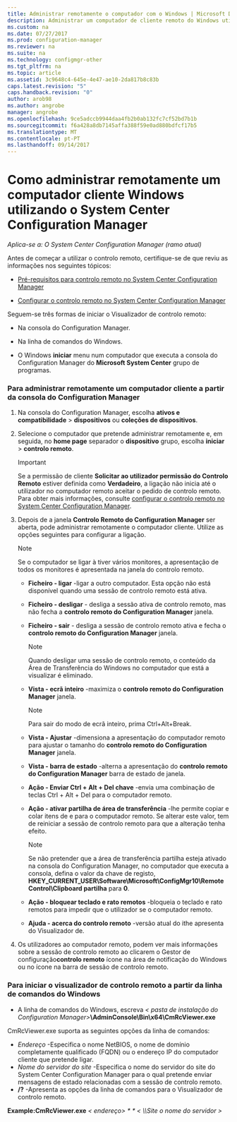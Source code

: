 ```yaml
---
title: Administrar remotamente o computador com o Windows | Microsoft Docs
description: Administrar um computador de cliente remoto do Windows utilizando o System Center Configuration Manager.
ms.custom: na
ms.date: 07/27/2017
ms.prod: configuration-manager
ms.reviewer: na
ms.suite: na
ms.technology: configmgr-other
ms.tgt_pltfrm: na
ms.topic: article
ms.assetid: 3c9648c4-645e-4e47-ae10-2da817b8c83b
caps.latest.revision: "5"
caps.handback.revision: "0"
author: arob98
ms.author: angrobe
manager: angrobe
ms.openlocfilehash: 9ce5adccb9944daa4fb2b0ab132fc7cf52bd7b1b
ms.sourcegitcommit: f6a428a8db7145affa388f59e0ad880bdfcf17b5
ms.translationtype: MT
ms.contentlocale: pt-PT
ms.lasthandoff: 09/14/2017
---
```

# <a name="how-to-remotely-administer-a-windows-client-computer-by-using-system-center-configuration-manager"></a>Como administrar remotamente um computador cliente Windows utilizando o System Center Configuration Manager

*Aplica-se a: O System Center Configuration Manager (ramo atual)*

Antes de começar a utilizar o controlo remoto, certifique-se de que reviu as informações nos seguintes tópicos:  

-   [Pré-requisitos para controlo remoto no System Center Configuration Manager](../../../../core/clients/manage/remote-control/prerequisites-for-remote-control.md)  

-   [Configurar o controlo remoto no System Center Configuration Manager](../../../../core/clients/manage/remote-control/configuring-remote-control.md)  

Seguem-se três formas de iniciar o Visualizador de controlo remoto:  

-   Na consola do Configuration Manager.  

-   Na linha de comandos do Windows.  

-   O Windows **iniciar** menu num computador que executa a consola do Configuration Manager do **Microsoft System Center** grupo de programas.  

### <a name="to-remotely-administer-a-client-computer-from-the-configuration-manager-console"></a>Para administrar remotamente um computador cliente a partir da consola do Configuration Manager  

1.  Na consola do Configuration Manager, escolha **ativos e compatibilidade** > **dispositivos** ou **coleções de dispositivos**.  

3.  Selecione o computador que pretende administrar remotamente e, em seguida, no **home page** separador o **dispositivo** grupo, escolha **iniciar** > **controlo remoto**.  

    > [!IMPORTANT]  
    >  Se a permissão de cliente **Solicitar ao utilizador permissão do Controlo Remoto** estiver definida como **Verdadeiro**, a ligação não inicia até o utilizador no computador remoto aceitar o pedido de controlo remoto. Para obter mais informações, consulte [configurar o controlo remoto no System Center Configuration Manager](../../../../core/clients/manage/remote-control/configuring-remote-control.md).  

4.  Depois de a janela **Controlo Remoto do Configuration Manager** ser aberta, pode administrar remotamente o computador cliente. Utilize as opções seguintes para configurar a ligação.  

    > [!NOTE]  
    >  Se o computador se ligar à tiver vários monitores, a apresentação de todos os monitores é apresentada na janela do controlo remoto.  

    -   **Ficheiro - ligar** -ligar a outro computador. Esta opção não está disponível quando uma sessão de controlo remoto está ativa.  

    -   **Ficheiro - desligar** - desliga a sessão ativa de controlo remoto, mas não fecha a **controlo remoto do Configuration Manager** janela.  

    -   **Ficheiro - sair** - desliga a sessão de controlo remoto ativa e fecha o **controlo remoto do Configuration Manager** janela.  

        > [!NOTE]  
        >  Quando desligar uma sessão de controlo remoto, o conteúdo da Área de Transferência do Windows no computador que está a visualizar é eliminado.  

    -   **Vista - ecrã inteiro** -maximiza o **controlo remoto do Configuration Manager** janela.  

        > [!NOTE]  
        >  Para sair do modo de ecrã inteiro, prima Ctrl+Alt+Break.  

    -   **Vista - Ajustar** -dimensiona a apresentação do computador remoto para ajustar o tamanho do **controlo remoto do Configuration Manager** janela.  

    -   **Vista - barra de estado** -alterna a apresentação do **controlo remoto do Configuration Manager** barra de estado de janela.  

    -   **Ação - Enviar Ctrl + Alt + Del chave** -envia uma combinação de teclas Ctrl + Alt + Del para o computador remoto.  

    -   **Ação - ativar partilha de área de transferência** -lhe permite copiar e colar itens de e para o computador remoto. Se alterar este valor, tem de reiniciar a sessão de controlo remoto para que a alteração tenha efeito.  

        > [!NOTE]  
        >  Se não pretender que a área de transferência partilha esteja ativado na consola do Configuration Manager, no computador que executa a consola, defina o valor da chave de registo, **HKEY_CURRENT_USER\Software\Microsoft\ConfigMgr10\Remote Control\Clipboard partilha** para **0**.  

    -   **Ação - bloquear teclado e rato remotos** -bloqueia o teclado e rato remotos para impedir que o utilizador se o computador remoto.  

    -   **Ajuda - acerca do controlo remoto** -versão atual do ithe apresenta do Visualizador de.  

5.  Os utilizadores ao computador remoto, podem ver mais informações sobre a sessão de controlo remoto ao clicarem o Gestor de configuração**controlo remoto** ícone na área de notificação do Windows ou no ícone na barra de sessão de controlo remoto.  

### <a name="to-start-the-remote-control-viewer-from-the-windows-command-line"></a>Para iniciar o visualizador de controlo remoto a partir da linha de comandos do Windows  

-   A linha de comandos do Windows, escreva *< pasta de instalação do Configuration Manager\>***\AdminConsole\Bin\x64\CmRcViewer.exe**  

CmRcViewer.exe suporta as seguintes opções da linha de comandos:  

- *Endereço* -Especifica o nome NetBIOS, o nome de domínio completamente qualificado (FQDN) ou o endereço IP do computador cliente que pretende ligar.
- *Nome do servidor do site* -Especifica o nome do servidor do site do System Center Configuration Manager para o qual pretende enviar mensagens de estado relacionadas com a sessão de controlo remoto.
- **/?** -Apresenta as opções da linha de comandos para o Visualizador de controlo remoto.  
     
**Example:CmRcViewer.exe** *< endereço\> * * < \\\Site o nome do servidor >*  
